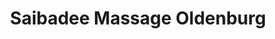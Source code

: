 ---
title: "Saibadee Massage Oldenburg"
url: /oldenburg-in-holstein/saibadee-massage-oldenburg/
shop: Massage
---